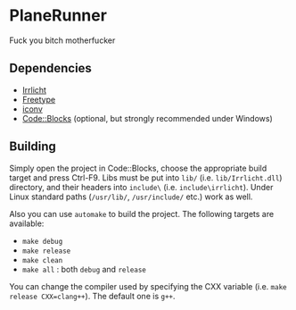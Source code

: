 # PlaneRunner
Fuck you bitch motherfucker

## Dependencies
* [Irrlicht](http://irrlicht.sourceforge.net)
* [Freetype](http://gnuwin32.sourceforge.net/packages/freetype.htm)
* [iconv](http://gnuwin32.sourceforge.net/packages/libiconv.htm)
* [Code::Blocks](http://codeblocks.org) (optional, but strongly recommended under Windows)

## Building
Simply open the project in Code::Blocks, choose the appropriate build target and press Ctrl-F9. Libs must be put into `lib/` (i.e. `lib/Irrlicht.dll`) directory, and their headers into `include\` (i.e. `include\irrlicht`). Under Linux standard paths (`/usr/lib/`, `/usr/include/` etc.) work as well.

Also you can use `automake` to build the project. The following targets are available:
* `make debug`
* `make release`
* `make clean`
* `make all` : both `debug` and `release`

You can change the compiler used by specifying the CXX variable (i.e. `make release CXX=clang++`). The default one is `g++`.
